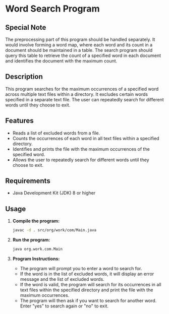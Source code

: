# Word Search Program

## Special Note

The preprocessing part of this program should be handled separately. It would involve forming a word map, where each 
word and its  count in a document should be maintained in a table. The search program should query this table to 
retrieve the count of a specified word  in each document and identifies the document with the maximum count.

## Description

This program searches for the maximum occurrences of a specified word across multiple text files within a directory. It excludes certain words specified in a separate text file. The user can repeatedly search for different words until they choose to exit.

## Features

- Reads a list of excluded words from a file.
- Counts the occurrences of each word in all text files within a specified directory.
- Identifies and prints the file with the maximum occurrences of the specified word.
- Allows the user to repeatedly search for different words until they choose to exit.

## Requirements

- Java Development Kit (JDK) 8 or higher

## Usage

1. **Compile the program:**

    ```sh
    javac -d . src/org/work/com/Main.java
    ```

2. **Run the program:**

    ```sh
    java org.work.com.Main
    ```

3. **Program Instructions:**
   - The program will prompt you to enter a word to search for.
   - If the word is in the list of excluded words, it will display an error message and the list of excluded words.
   - If the word is valid, the program will search for its occurrences in all text files within the specified directory and print the file with the maximum occurrences.
   - The program will then ask if you want to search for another word. Enter "yes" to search again or "no" to exit.
